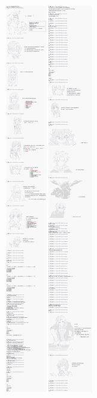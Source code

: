 ﻿![01_03](/img/003_YourHeroAcademia/000/00_01.png)
![01_03](/img/003_YourHeroAcademia/000/00_02.png)
